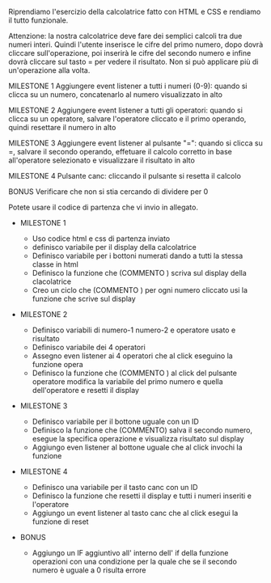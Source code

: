  Riprendiamo l'esercizio della calcolatrice fatto con HTML e CSS e rendiamo il tutto funzionale.

 Attenzione: la nostra calcolatrice deve fare dei semplici calcoli tra due numeri interi. Quindi l'utente inserisce le cifre del primo numero, dopo dovrà cliccare sull'operazione, poi inserirà le cifre del secondo numero e infine dovrà cliccare sul tasto = per vedere il risultato. Non si può applicare più di un'operazione alla volta.

 MILESTONE 1
    Aggiungere event listener a tutti i numeri (0-9): quando si clicca su un numero, concatenarlo al numero visualizzato in alto

 MILESTONE 2
    Aggiungere event listener a tutti gli operatori: quando si clicca su un operatore, salvare l'operatore cliccato e il primo operando, quindi resettare il numero in alto

 MILESTONE 3
    Aggiungere event listener al pulsante "=": quando si clicca su =, salvare il secondo operando, effetuare il calcolo corretto in base all'operatore selezionato e visualizzare il risultato in alto

 MILESTONE 4
    Pulsante canc: cliccando il pulsante si resetta il calcolo

 BONUS
    Verificare che non si stia cercando di dividere per 0

 Potete usare il codice di partenza che vi invio in allegato.

- MILESTONE 1
    - Uso codice html e css di partenza inviato
    - definisco variabile per il display della calcolatrice
    - Definisco variabile per i bottoni numerati dando a tutti la stessa classe in html
    - Definisco la funzione che (COMMENTO <!---"concatenarlo al numero visualizzato in alto" -->) scriva sul display della clacolatrice
    - Creo un ciclo che (COMMENTO <!---"Aggiungere event listener a tutti i numeri"-->) per ogni numero cliccato usi la funzione che scrive sul display

-  MILESTONE 2
   - Definisco variabili di numero-1 numero-2 e operatore usato e risultato
   - Definisco variabile dei 4 operatori
   - Assegno even listener ai 4 operatori che al click eseguino la funzione opera
   - Definisco la funzione che (COMMENTO <!-- "quando si clicca su un operatore, salvare l'operatore cliccato e il primo operando" -->) al click del pulsante operatore modifica la variabile del primo numero e quella dell'operatore e resetti il display 

- MILESTONE 3
   - Definisco variabile per il bottone uguale con un ID
   - Definisco la funzione che (COMMENTO<!-- "salvare il secondo operando, effetuare il calcolo corretto in base all'operatore selezionato e visualizzare il risultato in alto" -->) salva il secondo numero, esegue la specifica operazione e visualizza risultato sul display
   - Aggiungo even listener al bottone uguale che al click invochi la funzione

- MILESTONE 4
   - Definisco una variabile per il tasto canc con un ID
   - Definisco la funzione che resetti il display e tutti i numeri inseriti e l'operatore
   - Aggiungo un event listener al tasto canc che al click esegui la funzione di reset

- BONUS
   - Aggiungo un IF aggiuntivo all' interno dell' if della funzione operazioni con una condizione per la quale che se il secondo numero è uguale a 0 risulta errore